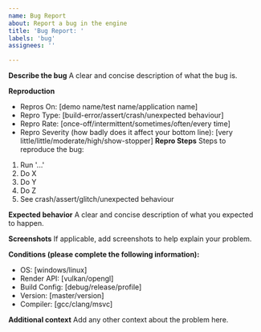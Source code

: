 ```yaml
---
name: Bug Report
about: Report a bug in the engine
title: 'Bug Report: '
labels: 'bug'
assignees: ''

---
```


**Describe the bug**
A clear and concise description of what the bug is.

**Reproduction**
- Repros On: [demo name/test name/application name]
- Repro Type: [build-error/assert/crash/unexpected behaviour]
- Repro Rate: [once-off/intermittent/sometimes/often/every time]
- Repro Severity (how badly does it affect your bottom line): [very little/little/moderate/high/show-stopper]
**Repro Steps**
Steps to reproduce the bug:
1. Run '...'
2. Do X
3. Do Y
4. Do Z
5. See crash/assert/glitch/unexpected behaviour

**Expected behavior**
A clear and concise description of what you expected to happen.

**Screenshots**
If applicable, add screenshots to help explain your problem.

**Conditions (please complete the following information):**
 - OS: [windows/linux]
 - Render API: [vulkan/opengl]
 - Build Config: [debug/release/profile]
 - Version: [master/version]
 - Compiler: [gcc/clang/msvc]

**Additional context**
Add any other context about the problem here.

